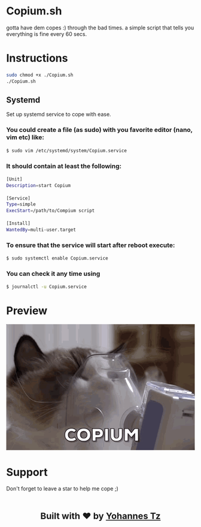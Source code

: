 # Copium.sh
gotta have dem copes :) through the bad times. a simple script that
tells you everything is fine every 60 secs.

# Instructions

```bash
sudo chmod +x ./Copium.sh
./Copium.sh
```
## Systemd
Set up systemd service to cope with ease.

### You could create a file (as sudo) with you favorite editor (nano, vim etc) like:
```bash 
$ sudo vim /etc/systemd/system/Copium.service
```

### It should contain at least the following:
```bash
[Unit]
Description=start Copium

[Service]
Type=simple
ExecStart=/path/to/Compium script

[Install]
WantedBy=multi-user.target
```

### To ensure that the service will start after reboot execute: 
```bash
$ sudo systemctl enable Copium.service
```

### You can check it any time using
```bash
$ journalctl -u Copium.service
```


# Preview
![Cat taking copium](/copium-cat.gif)

# Support

Don't forget to leave a star to help me cope ;)

<div align="center">
  <h1><sub>Built with ❤︎ by
  <a href="http://yohannestz.netlify.app/">Yohannes Tz</a><h1>
</div>